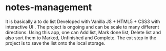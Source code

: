 # notes-management
It is basically a to do list 
Developed with Vanilla JS + HTML5 + CSS3 with interactive UI .
The project is ongoing and can be scale to many different directions.
Using this app, one can Add list, Mark done list, Delete list and also sort them to Marked, Unfinished and Complete.
The ext step in the project is to save the list onto the local storage.
